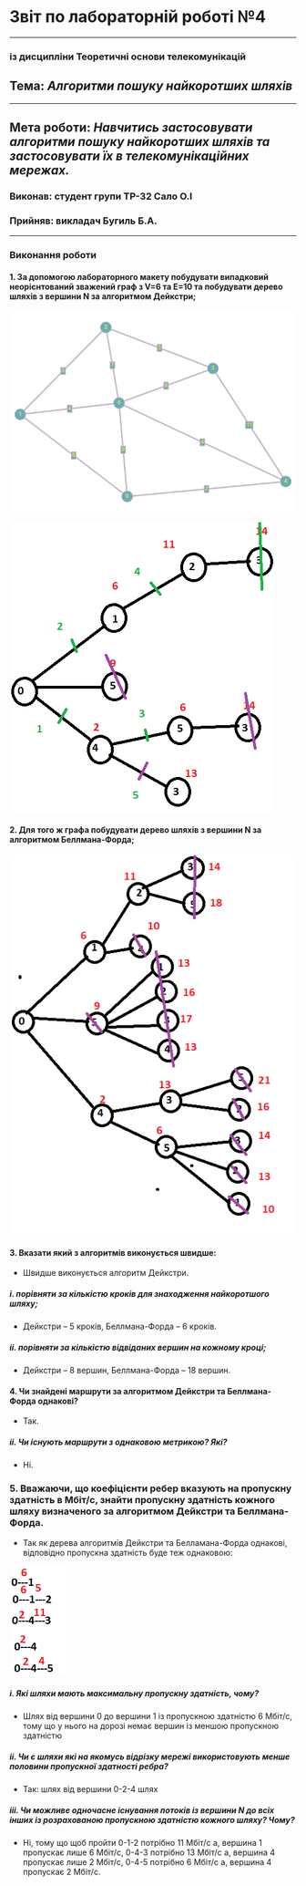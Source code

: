# Звіт по лабораторній роботі №4
---
### із дисципліни Теоретичні основи телекомунікацій
## Тема: *Алгоритми пошуку найкоротших шляхів*
---
## Мета роботи: *Навчитись застосовувати алгоритми пошуку найкоротших шляхів та застосовувати їх в телекомунікаційних мережах.*

### Виконав: студент групи ТР-32 Сало О.І
### Прийняв: викладач Бугиль Б.А.
---

### Виконання роботи
#### 1.	За допомогою лабораторного макету побудувати випадковий неорієнтований зважений граф з V=6 та E=10 та побудувати дерево шляхів з вершини N за алгоритмом Дейкстри;

![image](https://github.com/OlegSalo/Salo_lab_totk_2021/blob/main/lab_4/1.png)

![image](https://github.com/OlegSalo/Salo_lab_totk_2021/blob/main/lab_4/2.png)




#### 2.	Для того ж графа побудувати дерево шляхів з вершини N за алгоритмом Беллмана-Форда;

![image](https://github.com/OlegSalo/Salo_lab_totk_2021/blob/main/lab_4/3.png)

#### 3.	Вказати який з алгоритмів виконується швидше:
* Швидше виконується алгоритм Дейкстри.

##### i.	порівняти за кількістю кроків для знаходження найкоротшого шляху;
* Дейкстри – 5 кроків, Беллмана-Форда – 6 кроків.

##### ii.	порівняти за кількістю відвіданих вершин на кожному кроці;
* Дейкстри – 8 вершин, Беллмана-Форда – 18 вершин.

#### 4.	Чи знайдені маршрути за алгоритмом Дейкстри та Беллмана-Форда однакові?
* Так.

##### ii.	Чи існують маршрути з однаковою метрикою? Які?
* Ні.

### 5.	Вважаючи, що коефіцієнти ребер вказують на пропускну здатність в Мбіт/с, знайти пропускну здатність кожного шляху визначеного за алгоритмом Дейкстри та Беллмана-Форда.
* Так як дерева алгоритмів Дейкстри та Белламана-Форда однакові, відповідно пропускна здатність буде теж однаковою:

![image](https://github.com/OlegSalo/Salo_lab_totk_2021/blob/main/lab_4/4.png)

##### i.	Які шляхи мають максимальну пропускну здатність, чому?
* Шлях від вершини 0 до вершини 1 із пропускною здатністю 6 Мбіт/с, тому що у нього на дорозі немає вершин із меншою пропускною здатністю

##### ii.	Чи є шляхи які на якомусь відрізку мережі використовують менше половини пропускної здатності ребра?
* Так: шлях від вершини 0-2-4 шлях 

##### iii.	Чи можливе одночасне існування потоків із вершини N до всіх інших із розрахованою пропускною здатністю кожного шляху? Чому?
* Ні, тому що щоб пройти 0-1-2 потрібно 11 Мбіт/с а, вершина 1 пропускає лише 6 Мбіт/с, 0-4-3 потрібно 13 Мбіт/с а, вершина 4 пропускає лише 2 Мбіт/с, 0-4-5 потрібно 6 Мбіт/с а, вершина 4 пропускає 2 Мбіт/с.
